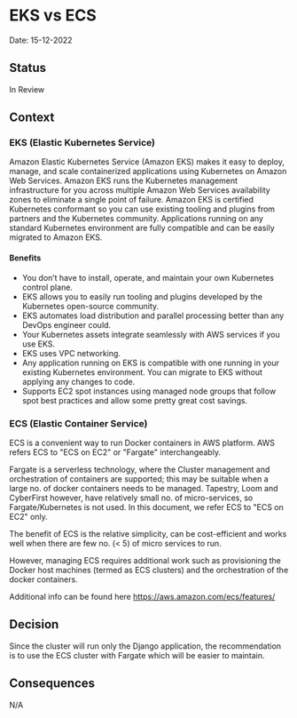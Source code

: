 # EKS vs ECS

Date: 15-12-2022

## Status

In Review

## Context

### EKS (Elastic Kubernetes Service)

Amazon Elastic Kubernetes Service (Amazon EKS) makes it easy to deploy, manage, and scale containerized applications using Kubernetes on Amazon Web Services. Amazon EKS runs the Kubernetes management infrastructure for you across multiple Amazon Web Services availability zones to eliminate a single point of failure. Amazon EKS is certified Kubernetes conformant so you can use existing tooling and plugins from partners and the Kubernetes community. Applications running on any standard Kubernetes environment are fully compatible and can be easily migrated to Amazon EKS.

#### Benefits
- You don’t have to install, operate, and maintain your own Kubernetes control plane.
- EKS allows you to easily run tooling and plugins developed by the Kubernetes open-source community. 
- EKS automates load distribution and parallel processing better than any DevOps engineer could.
- Your Kubernetes assets integrate seamlessly with AWS services if you use EKS.
- EKS uses VPC networking.
- Any application running on EKS is compatible with one running in your existing Kubernetes environment. You can migrate to EKS without applying any changes to code.
- Supports EC2 spot instances using managed node groups that follow spot best practices and allow some pretty great cost savings. 

### ECS (Elastic Container Service)

ECS is a convenient way to run Docker containers in AWS platform. AWS refers ECS to "ECS on EC2" or "Fargate" interchangeably.

Fargate is a serverless technology, where the Cluster management and orchestration of containers are supported; this may be suitable when a large no. of docker containers needs to be managed.
Tapestry, Loom and CyberFirst however, have relatively small no. of micro-services, so Fargate/Kubernetes is not used. In this document, we refer ECS to "ECS on EC2" only.

The benefit of ECS is the relative simplicity, can be cost-efficient and works well when there are few no. (< 5) of micro services to run. 

However, managing ECS requires additional work such as provisioning the Docker host machines (termed as ECS clusters) and the orchestration of the docker containers.

Additional info can be found here https://aws.amazon.com/ecs/features/

## Decision

Since the cluster will run only the Django application, the recommendation is to use the ECS cluster with Fargate which will be easier to maintain.

## Consequences

N/A
